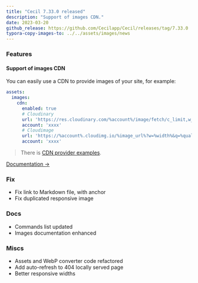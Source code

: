 ```yaml
---
title: "Cecil 7.33.0 released"
description: "Support of images CDN."
date: 2023-03-20
github_release: https://github.com/Cecilapp/Cecil/releases/tag/7.33.0
typora-copy-images-to: ../../assets/images/news
---
```


### Features

#### Support of images CDN

You can easily use a CDN to provide images of your site, for example:

```yaml
assets:
  images:
    cdn:
      enabled: true
      # Cloudinary
      url: 'https://res.cloudinary.com/%account%/image/fetch/c_limit,w_%width%,q_%quality%,f_%format%,d_%default%/%image_url%'
      account: 'xxxx'
      # Cloudimage
      url: 'https://%account%.cloudimg.io/%image_url%?w=%width%&q=%quality%&force_format=%format%'
      account: 'xxxx'
```

> There is [CDN provider examples](/documentation/configuration/cdn-providers/).

[Documentation →](/documentation/configuration/#image-cdn)

### Fix

- Fix link to Markdown file, with anchor
- Fix duplicated responsive image

### Docs

- Commands list updated
- Images documentation enhanced

### Miscs

- Assets and WebP converter code refactored
- Add auto-refresh to 404 locally served page
- Better responsive widths